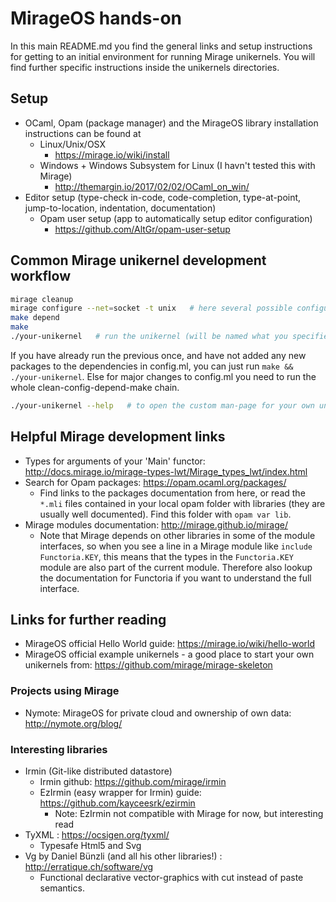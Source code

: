 # MirageOS hands-on

In this main README.md you find the general links and setup instructions
for getting to an initial environment for running Mirage unikernels.
You will find further specific instructions inside the unikernels directories.

## Setup
* OCaml, Opam (package manager) and the MirageOS library installation instructions
  can be found at
  * Linux/Unix/OSX
    * https://mirage.io/wiki/install
  * Windows + Windows Subsystem for Linux (I havn't tested this with Mirage)
    * http://themargin.io/2017/02/02/OCaml_on_win/
* Editor setup (type-check in-code, code-completion, type-at-point, jump-to-location, indentation, documentation)
  * Opam user setup (app to automatically setup editor configuration)
    * https://github.com/AltGr/opam-user-setup 

## Common Mirage unikernel development workflow
```bash
mirage cleanup
mirage configure --net=socket -t unix   # here several possible configuration-options exist
make depend   
make
./your-unikernel   # run the unikernel (will be named what you specified in config.ml)
```
If you have already run the previous once, and have not added any new packages to the
dependencies in config.ml, you can just run `make && ./your-unikernel`. Else for
major changes to config.ml you need to run the whole clean-config-depend-make chain.

```bash
./your-unikernel --help   # to open the custom man-page for your own unikernel (:
```

## Helpful Mirage development links
* Types for arguments of your 'Main' functor: http://docs.mirage.io/mirage-types-lwt/Mirage_types_lwt/index.html
* Search for Opam packages: https://opam.ocaml.org/packages/
  * Find links to the packages documentation from here, or read the `*.mli` files
    contained in your local opam folder with libraries (they are usually well documented).
    Find this folder with `opam var lib`.
* Mirage modules documentation: http://mirage.github.io/mirage/
  * Note that Mirage depends on other libraries in some of the module interfaces,
    so when you see 
    a line in a Mirage module like `include Functoria.KEY`, this means that
    the types in the `Functoria.KEY` module are also part of the current module.
    Therefore also lookup the documentation for Functoria if you want to understand
    the full interface.

## Links for further reading

* MirageOS official Hello World guide: https://mirage.io/wiki/hello-world
* MirageOS official example unikernels - a good place to start your own
  unikernels from:
  https://github.com/mirage/mirage-skeleton 

### Projects using Mirage
* Nymote: MirageOS for private cloud and ownership of own data:
  http://nymote.org/blog/

### Interesting libraries

* Irmin (Git-like distributed datastore)
  * Irmin github: https://github.com/mirage/irmin 
  * EzIrmin (easy wrapper for Irmin) guide: https://github.com/kayceesrk/ezirmin
    * Note: EzIrmin not compatible with Mirage for now, but interesting read
* TyXML : https://ocsigen.org/tyxml/
  * Typesafe Html5 and Svg
* Vg by Daniel Bünzli (and all his other libraries!) : http://erratique.ch/software/vg
  * Functional declarative vector-graphics with cut instead of paste semantics.


